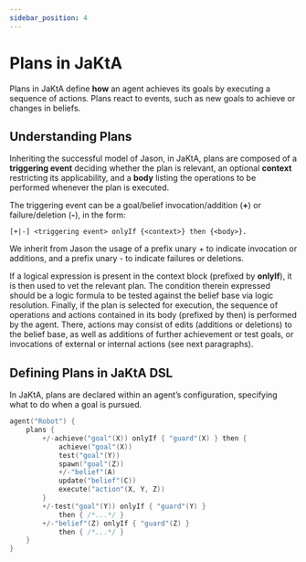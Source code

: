 ```yaml
---
sidebar_position: 4
---
```


# Plans in JaKtA

Plans in JaKtA define **how** an agent achieves its goals by executing a sequence of actions. Plans react to events, such as new goals to achieve or changes in beliefs.

## Understanding Plans

Inheriting the successful model of Jason, in JaKtA, plans are composed of a **triggering event** deciding whether the plan is relevant, an optional **context** restricting its
applicability, and a **body** listing the operations to be performed whenever the plan is
executed.

The triggering event can be a goal/belief invocation/addition (**+**) or failure/deletion
(**-**), in the form: 
```
[+|-] <triggering event> onlyIf {<context>} then {<body>}.
```
We inherit from Jason the usage of a prefix unary + to indicate invocation or additions,
and a prefix unary - to indicate failures or deletions.

If a logical expression is present in the context block (prefixed by **onlyIf**), it is
then used to vet the relevant plan. 
The condition therein expressed should be a logic formula to be tested against the belief base via logic resolution. 
Finally, if the plan is selected for execution, the sequence of operations and actions
contained in its body (prefixed by then) is performed by the agent. There, actions
may consist of edits (additions or deletions) to the belief base, as well as additions of
further achievement or test goals, or invocations of external or internal actions (see
next paragraphs).

## Defining Plans in JaKtA DSL

In JaKtA, plans are declared within an agent’s configuration, specifying what to do when a goal is pursued.

```kt showLineNumbers
agent("Robot") {            
    plans {
        +/-achieve("goal"(X)) onlyIf { "guard"(X) } then { 
            achieve("goal"(X))
            test("goal"(Y))
            spawn("goal"(Z))
            +/-"belief"(A)
            update("belief"(C))
            execute("action"(X, Y, Z)) 
        }
        +/-test("goal"(Y)) onlyIf { "guard"(Y) } 
            then { /*...*/ }
        +/-"belief"(Z) onlyIf { "guard"(Z) } 
            then { /*...*/ }
    }
}
```

